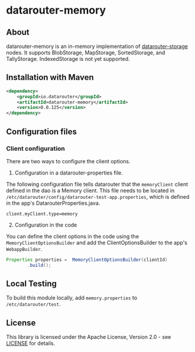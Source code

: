 # datarouter-memory

## About
datarouter-memory is an in-memory implementation of [datarouter-storage](../datarouter-storage) nodes.  It supports
BlobStorage, MapStorage, SortedStorage, and TallyStorage.  IndexedStorage is not yet supported.

## Installation with Maven

```xml
<dependency>
	<groupId>io.datarouter</groupId>
	<artifactId>datarouter-memory</artifactId>
	<version>0.0.125</version>
</dependency>
```

## Configuration files

### Client configuration

There are two ways to configure the client options.

1. Configuration in a datarouter-properties file.

The following configuration file tells datarouter that the `memoryClient` client defined in the dao is a Memory client.
This file needs to be located in `/etc/datarouter/config/datarouter-test-app.properties`, which is defined in the app's
 DatarouterProperties.java.

```
client.myClient.type=memory
```

2. Configuration in the code

You can define the client options in the code using the `MemoryClientOptionsBuilder` and add the ClientOptionsBuilder
 to the app's `WebappBuilder`.

```java
Properties properties =  MemoryClientOptionsBuilder(clientId)
		.build();
```

## Local Testing
To build this module locally, add `memory.properties` to `/etc/datarouter/test`.

## License

This library is licensed under the Apache License, Version 2.0 - see [LICENSE](../LICENSE) for details.
